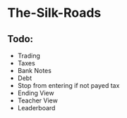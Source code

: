 # The-Silk-Roads

## Todo:

* Trading
* Taxes
* Bank Notes
* Debt
* Stop from entering if not payed tax
* Ending View
* Teacher View
* Leaderboard